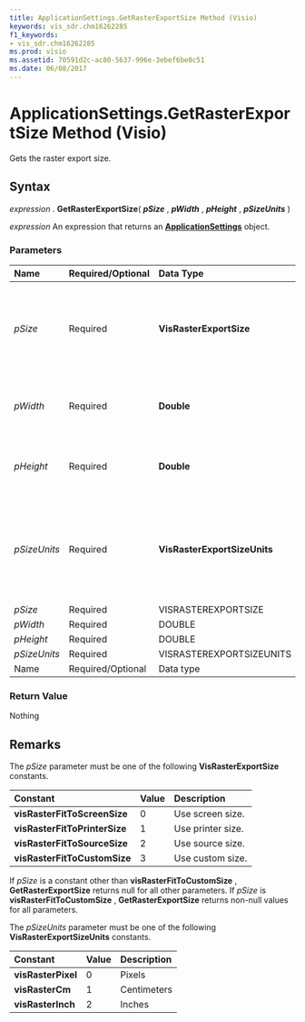 ```yaml
---
title: ApplicationSettings.GetRasterExportSize Method (Visio)
keywords: vis_sdr.chm16262285
f1_keywords:
- vis_sdr.chm16262285
ms.prod: visio
ms.assetid: 70591d2c-ac80-5637-996e-3ebef6be0c51
ms.date: 06/08/2017
---
```



# ApplicationSettings.GetRasterExportSize Method (Visio)

Gets the raster export size.


## Syntax

 _expression_ . **GetRasterExportSize**( **_pSize_** , **_pWidth_** , **_pHeight_** , **_pSizeUnits_** )

 _expression_ An expression that returns an **[ApplicationSettings](Visio.ApplicationSettings.md)** object.


### Parameters



|**Name**|**Required/Optional**|**Data Type**|**Description**|
|:-----|:-----|:-----|:-----|
| _pSize_|Required| **VisRasterExportSize**|Out parameter. The raster export size. See Remarks for possible values.|
| _pWidth_|Required| **Double**|Out parameter. The raster export size width. |
| _pHeight_|Required| **Double**|Out parameter. The raster export size height.|
| _pSizeUnits_|Required| **VisRasterExportSizeUnits**|Out parameter. The units used to specify size. See Remarks for possible values.|
| _pSize_|Required|VISRASTEREXPORTSIZE||
| _pWidth_|Required|DOUBLE||
| _pHeight_|Required|DOUBLE||
| _pSizeUnits_|Required|VISRASTEREXPORTSIZEUNITS||
|Name|Required/Optional|Data type|Description|

### Return Value

Nothing


## Remarks

The  _pSize_ parameter must be one of the following **VisRasterExportSize** constants.



|**Constant**|**Value**|**Description**|
|:-----|:-----|:-----|
| **visRasterFitToScreenSize**|0|Use screen size.|
| **visRasterFitToPrinterSize**|1|Use printer size.|
| **visRasterFitToSourceSize**|2|Use source size.|
| **visRasterFitToCustomSize**|3|Use custom size.|
If  _pSize_ is a constant other than **visRasterFitToCustomSize** , **GetRasterExportSize** returns null for all other parameters. If _pSize_ is **visRasterFitToCustomSize** , **GetRasterExportSize** returns non-null values for all parameters.

The  _pSizeUnits_ parameter must be one of the following **VisRasterExportSizeUnits** constants.



|**Constant**|**Value**|**Description**|
|:-----|:-----|:-----|
| **visRasterPixel**|0|Pixels|
| **visRasterCm**|1|Centimeters|
| **visRasterInch**|2|Inches|

